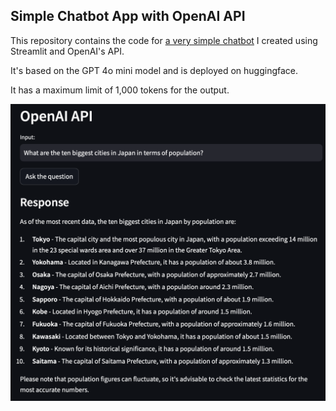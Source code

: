 ## Simple Chatbot App with OpenAI API

This repository contains the code for [a very simple chatbot](https://huggingface.co/spaces/Sang172/practice_QandA_chatbot) I created using Streamlit and OpenAI's API.

It's based on the GPT 4o mini model and is deployed on huggingface.

It has a maximum limit of 1,000 tokens for the output.

![chatbot](snapshot.png)